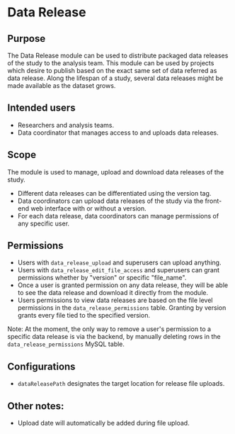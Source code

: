 # Data Release


## Purpose

The Data Release module can be used to distribute packaged data releases 
of the study to the analysis team. This module can be used by projects 
which desire to publish based on the exact same set of data referred
as data release. Along the lifespan of a study, several data releases might
be made available as the dataset grows.


## Intended users

- Researchers and analysis teams.
- Data coordinator that manages access to and uploads data releases.


## Scope

The module is used to manage, upload and download data releases of the study.
- Different data releases can be differentiated using the version tag.
- Data coordinators can upload data releases of the study via the front-end
web interface with or without a version.
- For each data release, data coordinators can manage permissions of any
  specific user.


## Permissions

- Users with `data_release_upload` and superusers can upload anything.
- Users with `data_release_edit_file_access` and superusers can grant 
permissions whether by "version" or specific "file_name".
- Once a user is granted permission on any data release, they will be able
  to see the data release and download it directly from the module.
- Users permissions to view data releases are based on the file
  level permissions in the `data_release_permissions` table. Granting by
  version grants every file tied to the specified version.

Note: At the moment, the only way to remove a user's permission to a specific
      data release is via the backend, by manually deleting rows in the
      `data_release_permissions` MySQL table.


## Configurations

- `dataReleasePath` designates the target location for release file uploads.

## Other notes:

- Upload date will automatically be added during file upload.

